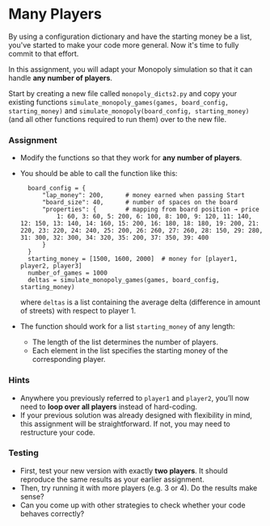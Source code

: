 # Many Players

By using a configuration dictionary and have the starting money be a list, you've started to make your code more general. Now it's time to fully commit to that effort. 

In this assignment, you will adapt your Monopoly simulation so that it can handle **any number of players**.

Start by creating a new file called `monopoly_dicts2.py` and copy your existing functions `simulate_monopoly_games(games, board_config, starting_money)` and `simulate_monopoly(board_config, starting_money)` (and all other functions required to run them) over to the new file.

### Assignment

* Modify the functions so that they work for **any number of players**.

* You should be able to call the function like this:

        board_config = {
            "lap_money": 200,      # money earned when passing Start
            "board_size": 40,      # number of spaces on the board
            "properties": {        # mapping from board position → price
                1: 60, 3: 60, 5: 200, 6: 100, 8: 100, 9: 120, 11: 140, 12: 150, 13: 140, 14: 160, 15: 200, 16: 180, 18: 180, 19: 200, 21: 220, 23: 220, 24: 240, 25: 200, 26: 260, 27: 260, 28: 150, 29: 280, 31: 300, 32: 300, 34: 320, 35: 200, 37: 350, 39: 400
            }
        }
        starting_money = [1500, 1600, 2000]  # money for [player1, player2, player3]
        number_of_games = 1000
        deltas = simulate_monopoly_games(games, board_config, starting_money)
 
  where `deltas` is a list containing the average delta (difference in amount of streets) with respect to player 1.

* The function should work for a list `starting_money` of any length:

  * The length of the list determines the number of players.
  * Each element in the list specifies the starting money of the corresponding player.

### Hints

* Anywhere you previously referred to `player1` and `player2`, you’ll now need to **loop over all players** instead of hard-coding.
* If your previous solution was already designed with flexibility in mind, this assignment will be straightforward. If not, you may need to restructure your code.

### Testing

* First, test your new version with exactly **two players**. It should reproduce the same results as your earlier assignment.
* Then, try running it with more players (e.g. 3 or 4). Do the results make sense?
* Can you come up with other strategies to check whether your code behaves correctly?




